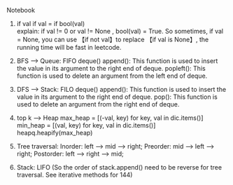 Notebook

1. if val
if val = if bool(val)<br>
explain: if val != 0 or val != None , bool(val) = True. So sometimes, if val = None, you can use 【if not val】to replace 【if val is None】, the running time will be fast in leetcode.


2. BFS --> Queue: FIFO
deque()
append(): This function is used to insert the value in its argument to the right end of deque.
popleft(): This function is used to delete an argument from the left end of deque.

3. DFS --> Stack: FILO
deque()
append(): This function is used to insert the value in its argument to the right end of deque.
pop(): This function is used to delete an argument from the right end of deque.

4. top k --> Heap
max_heap = [(-val, key) for key, val in dic.items()]
min_heap = [(val, key) for key, val in dic.items()]
heapq.heapify(max_heap)

5. Tree traversal:
  Inorder: left --> mid --> right;
  Preorder: mid --> left --> right;
  Postorder: left --> right --> mid;
  
6. Stack: LIFO (So the order of stack.append() need to be reverse for tree traversal. See iterative methods for 144)
